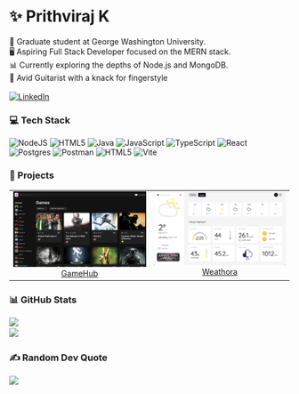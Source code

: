 # ✨ Prithviraj K
🏫  Graduate student at George Washington University.<br>
🖥️  Aspiring Full Stack Developer focused on the MERN stack.<br>
📊  Currently exploring the depths of Node.js and MongoDB.<br>
🎸  Avid Guitarist with a knack for fingerstyle<br><br>
[![LinkedIn](https://img.shields.io/badge/LinkedIn-%230077B5.svg?logo=linkedin&logoColor=white)](https://linkedin.com/in/prithkalai) 

### 💻 Tech Stack
![NodeJS](https://img.shields.io/badge/node.js-6DA55F?style=for-the-badge&logo=node.js&logoColor=white) ![HTML5](https://img.shields.io/badge/html5-%23E34F26.svg?style=for-the-badge&logo=html5&logoColor=white) ![Java](https://img.shields.io/badge/java-%23ED8B00.svg?style=for-the-badge&logo=openjdk&logoColor=white) ![JavaScript](https://img.shields.io/badge/javascript-%23323330.svg?style=for-the-badge&logo=javascript&logoColor=%23F7DF1E) ![TypeScript](https://img.shields.io/badge/typescript-%23007ACC.svg?style=for-the-badge&logo=typescript&logoColor=white) ![React](https://img.shields.io/badge/react-%2320232a.svg?style=for-the-badge&logo=react&logoColor=%2361DAFB) ![Postgres](https://img.shields.io/badge/postgres-%23316192.svg?style=for-the-badge&logo=postgresql&logoColor=white) ![Postman](https://img.shields.io/badge/Postman-FF6C37?style=for-the-badge&logo=postman&logoColor=white) ![HTML5](https://img.shields.io/badge/html5-%23E34F26.svg?style=for-the-badge&logo=html5&logoColor=white) ![Vite](https://img.shields.io/badge/vite-%23646CFF.svg?style=for-the-badge&logo=vite&logoColor=white)

### 🏁 Projects
<table>
  <tr>
    <td align="center" valign="top">
      <a href="https://game-hub-bice-nu.vercel.app">
        <img src="game-hub.jpg" alt="GameHub" width="500"/><br />
        <span>GameHub</span>
      </a>
    </td>
    <td align="center" valign="top">
      <a href="https://weathora.vercel.app">
        <img src="weathora.jpg" alt="GameHub" width="500"/><br />
        <span>Weathora</span>
      </a>
    </td>
    <!-- Repeat the <td> block for more projects -->
  </tr>
</table>




### 📊 GitHub Stats
![](https://github-readme-streak-stats.herokuapp.com/?user=Prithvi0709&theme=radical&hide_border=true)<br/>
![](https://github-readme-stats.vercel.app/api/top-langs/?username=Prithvi0709&theme=radical&hide_border=true&include_all_commits=true&count_private=true&layout=compact)


### ✍️ Random Dev Quote
![](https://quotes-github-readme.vercel.app/api?type=horizontal&theme=radical)

<!-- Proudly created with GPRM ( https://gprm.itsvg.in ) -->
